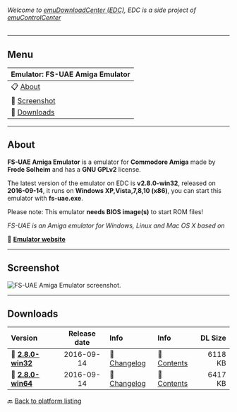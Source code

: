 ###### Welcome to [emuDownloadCenter (EDC)](https://github.com/PhoenixInteractiveNL/emuDownloadCenter/wiki/), EDC is a side project of [emuControlCenter](https://github.com/PhoenixInteractiveNL/emuControlCenter/wiki/)
***
## Menu
| **Emulator: FS-UAE Amiga Emulator** |
|:---------|
| :clipboard: [About](#about) |
| :sunrise: [Screenshot](#screenshot) |
| :floppy_disk: [Downloads](#downloads) |
***
## About
**FS-UAE Amiga Emulator** is a emulator for **Commodore Amiga** made by **Frode Solheim** and has a **GNU GPLv2** license.

The latest version of the emulator on EDC is **v2.8.0-win32**, released on **2016-09-14**, it runs on **Windows XP,Vista,7,8,10 (x86)**, you can start this emulator with **fs-uae.exe**.

Please note: This emulator **needs BIOS image(s)** to start ROM files!

_FS-UAE is an Amiga emulator for Windows, Linux and Mac OS X based on_

:link: [**Emulator website**](http://fs-uae.net/)
***
## Screenshot
![](https://raw.githubusercontent.com/PhoenixInteractiveNL/emuDownloadCenter/master/hooks/fsuae/screen.jpg "FS-UAE Amiga Emulator screenshot.")
***
## Downloads
| Version  | Release date  | Info       | Info       | DL Size    |
|:---------|:-------------:|:-----------|:-----------|-----------:|
| :floppy_disk: [**2.8.0-win32**](https://github.com/PhoenixInteractiveNL/edc-repo0002/raw/master/fsuae/2.8.0-win32.7z) | 2016-09-14 | :page_facing_up: [Changelog](https://github.com/PhoenixInteractiveNL/edc-repo0002/blob/master/fsuae/2.8.0-win32_changelog.txt) | :mag_right: [Contents](https://github.com/PhoenixInteractiveNL/edc-repo0002/blob/master/fsuae/2.8.0-win32_contents.txt) | 6118 KB |
| :floppy_disk: [**2.8.0-win64**](https://github.com/PhoenixInteractiveNL/edc-repo0002/raw/master/fsuae/2.8.0-win64.7z) | 2016-09-14 | :page_facing_up: [Changelog](https://github.com/PhoenixInteractiveNL/edc-repo0002/blob/master/fsuae/2.8.0-win64_changelog.txt) | :mag_right: [Contents](https://github.com/PhoenixInteractiveNL/edc-repo0002/blob/master/fsuae/2.8.0-win64_contents.txt) | 6417 KB |

:back: [Back to platform listing](https://github.com/PhoenixInteractiveNL/emuDownloadCenter/wiki/EDC-Platform-List)
